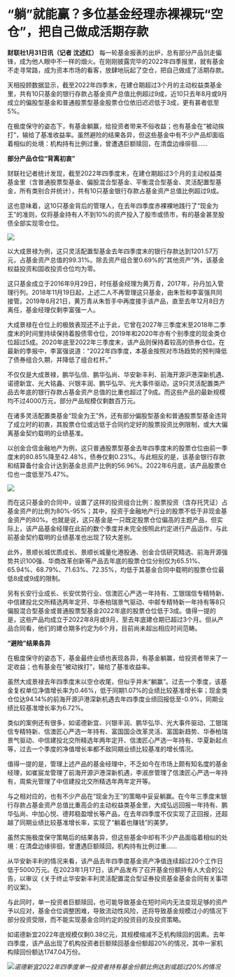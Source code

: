 # “躺”就能赢？多位基金经理赤裸裸玩“空仓”，把自己做成活期存款

**财联社1月31日讯（记者 沈述红）**
每一轮基金报表的出炉，总有部分产品剑走偏锋，成为他人眼中不一样的烟火。在刚刚披露完毕的2022年四季报里，就有基金不走寻常路，成为资本市场的看客，放肆地玩起了空仓，把自己做成了活期存款。

天相投顾数据显示，截至2022年四季末，在建仓期超过3个月的主动权益类基金里，共有10只基金的银行存款占基金资产总值比例超过9成，近10只去年8月或9月成立的偏股型基金和普通股票型基金股票仓位依旧迟迟低于3成，更有甚者低至5%。

在极度保守的姿态下，有基金躺赢，给投资者带来不俗收益；也有基金在“被动挨打”，输给了基准收益率。虽然避险的结果各异，但这些基金中有不少产品却面临着相似的处境：机构持有比例过重，曾遭遇巨额赎回，在清盘边缘徘徊……

**部分产品仓位“背离初衷”**

财联社记者统计发现，截至2022年四季度末，在建仓期超过3个月的主动权益类基金里（含普通股票型基金、偏股混合型基金、平衡混合型基金、灵活配置型基金，所有类别合并统计），共有10只基金银行存款占基金资产总值比例超过9成。

这也意味着，这10只基金背后的管理人，在去年四季度赤裸裸地践行了“现金为王”的准则，仅将基金持有人不到10%的资产投入了股市或债市，有的基金甚至股债全部实现零仓位。

![](https://inews.gtimg.com/newsapp_bt/0/15636575448/1000)

以大成景禄为例，这只灵活配置型基金去年四季度末的银行存款达到1201.57万元，占基金资产总值的99.31%。除去资产组合里0.69%的“其他资产”外，该基金权益投资和固收投资仓位均为零。

这只基金成立于2016年9月29日，时任基金经理为黄万青，2017年，孙丹加入管理行列。2018年11月19日起，上述二人不再管理这只基金，由朱哲和李富强共同接管。2019年6月21日，黄万青从朱哲手中再度接手该产品，直至去年12月8日方离任，基金经理仅剩李富强一人。

大成景禄在仓位上的极致表现还不止于此，它曾在2027年三季度末至2018年二季度末的时间里持续保持着股债零仓位，2019年和2020年亦有个别季度的现金类仓位超过5成。2020年底至2022年三季度末，该产品则保持着较高的债券仓位。在最新的季报中，李富强说道：“2022年四季度，本基金按照对市场趋势的预判降低了债券组合久期，并降低了组合杠杆。”

不仅仅是大成景禄，鹏华弘信、鹏华弘尚、华安新丰利、前海开源沪港深新机遇、诺德新宜、光大铭鑫、兴银丰润、鹏华弘华、光大事件驱动，这9只灵活配置类产品去年底的银行存款占基金资产总值的比重也超过了9成。而这些产品的最新规模均不过4000万元，部分产品规模仅剩数百万元。

在诸多灵活配置类基金“现金为王”外，还有部分偏股型基金和普通股票型基金违背了成立时的初衷，其股票仓位或远低于合同约定好的股票投资比例限制，或大大偏离基金契约载明的业绩基准。

以创金合信金融地产为例，这只普通股票型基金去年四季度末的股票仓位由前一季度末的80.85%降至42.48%，债券仅剩0.23%。与此相反的是，该基金银行存款和结算备付金合计达到基金总资产比例的56.96%。2022年6月底，该产品股票仓位也一度低至75.47%。

![](https://inews.gtimg.com/newsapp_bt/0/15636575454/1000)

而在这只基金的合同中，设置了这样的投资组合比例：股票投资（含存托凭证）占基金资产的比例为80%-95%；其中，投资于金融地产行业的股票不低于非现金基金资产的80%。也就是说，这只基金是一只既定股票仓位偏高的主题产品，但实际上，该产品基金经理在此前的数个季度并未完全按照此约定进行产品运作，与此前基金契约载明的业绩基准也出现了较大差别。

此外，景顺长城优质成长、景顺长城量化港股通、创金合信研究精选、前海开源强势共识100强、华商改革创新等产品去年底的股票仓位分别仅为65.51%、65.94%、68.79%、71.63%、72.35%，均低于其基金合同中载明的股票仓位最低8成或9成的限制。

另有长安行业成长、长安优势行业、信澳匠心严选一年持有、工银瑞信专精特新、中信建投北交所精选两年定开、华泰柏瑞景气驱动、中邮专精特新一年持有等8只偏股混合型基金或普通股票型基金2022年底的股票仓位低于3成。值得一提的是，这些产品均成立于2022年8月或9月，至去年底建仓期已超过3个月。但从产品合同看，他们的建仓期多约定为6个月，目前尚未超出相应时间范畴。

**“避险”结果各异**

在极度保守的姿态下，基金最终业绩也表现各异，有基金躺赢，给投资者带来了一定收益；也有基金在“被动挨打”，输给了基准收益率。

虽然大成景禄去年四季度末以空仓收尾，但似乎并未“躺赢”。过去一个季度，该基金复权单位净值增长率为0.46%，低于同期1.07%的业绩比较基准增长率；现金类仓位达94.14%的前海开源沪港深新机遇去年四季度业绩回报低至-0.9%，同期业绩比较基准增长率为6.72%。

类似的案例还有很多，如诺德新宜、兴银丰润、鹏华弘华、光大事件驱动、工银瑞信专精特新、信澳匠心严选一年持有、富国国企改革灵活、富国新趋势、华泰柏瑞景气驱动、中信建投北交所精选年两年定开、信澳匠心严选一年持有、华夏新起点等，过去一个季度的净值增长率都不敌同期业绩比较基准的增长情况。

值得一提的是，管理上述产品的基金经理中，不乏如今在市场上颇有知名度的基金经理，如崔宸龙管理了前海开源沪港深新机遇，李淑彦管理了信澳匠心严选一年持有，周紫光管理了中信建投北交所精选年两年定开等。

与之相对应的，也有不少产品在“现金为王”的策略中妥妥躺赢。在今年三季度末银行存款占基金资产总值比重高企的主动权益类基金里，大成弘远回报一年持有、鹏华弘尚、中加心悦、德邦稳盈增长等产品，在去年四季度不仅实现了正回报，还超越了同期业绩比较基准增长率，实现了“躺着也赚钱”的美梦。

虽然实施极度保守策略后的结果各异，但这些基金中却有不少产品面临着相似的处境：在清盘边缘徘徊，曾遭遇巨额赎回，机构持有比例过重……

从华安新丰利的情况来看，该产品去年四季度基金资产净值连续超过20个工作日低于5000万元。在2023年1月17日，该产品发布了召开基金份额持有人大会的公告，以审议《关于终止华安新丰利灵活配置混合型证券投资基金基金合同有关事项的议案》。

与此同时，单一投资者巨额赎回，也可能导致基金在短时间内无法变现足够的资产予以应对，基金仓位调整困难，导致流动性风险，还将导致基金规模过小的情况下部分投资受限，而不能实现基金合同约定的投资目的及投资策略。

如诺德新宜2022年底规模仅剩0.38亿元，其规模缩减不乏机构赎回的因素。去年四季度，该产品出现了机构投资者巨额赎回基金份额超20%的情况，其中一家机构赎回份额达1747.04万份。

![](https://inews.gtimg.com/newsapp_bt/0/15636575459/1000)_诺德新宜2022年四季度单一投资者持有基金份额比例达到或超过20%的情况_

